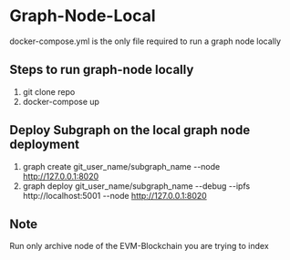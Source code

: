 # Graph-Node-Local
docker-compose.yml is the only file required to run a graph node locally

## Steps to run graph-node locally
1. git clone repo
2. docker-compose up

## Deploy Subgraph on the local graph node deployment
1. graph create git_user_name/subgraph_name --node http://127.0.0.1:8020
2. graph deploy git_user_name/subgraph_name --debug --ipfs http://localhost:5001 --node http://127.0.0.1:8020

## Note 
Run only archive node of the EVM-Blockchain you are trying to index 
